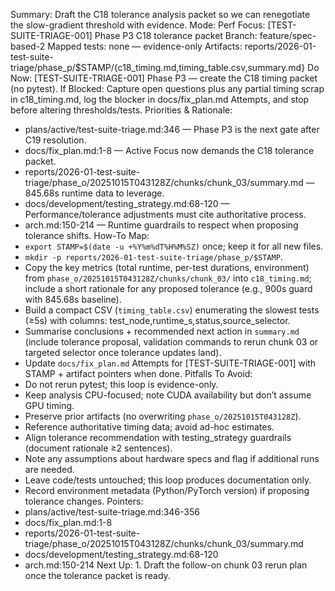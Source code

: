 Summary: Draft the C18 tolerance analysis packet so we can renegotiate the slow-gradient threshold with evidence.
Mode: Perf
Focus: [TEST-SUITE-TRIAGE-001] Phase P3 C18 tolerance packet
Branch: feature/spec-based-2
Mapped tests: none — evidence-only
Artifacts: reports/2026-01-test-suite-triage/phase_p/$STAMP/{c18_timing.md,timing_table.csv,summary.md}
Do Now: [TEST-SUITE-TRIAGE-001] Phase P3 — create the C18 timing packet (no pytest).
If Blocked: Capture open questions plus any partial timing scrap in c18_timing.md, log the blocker in docs/fix_plan.md Attempts, and stop before altering thresholds/tests.
Priorities & Rationale:
- plans/active/test-suite-triage.md:346 — Phase P3 is the next gate after C19 resolution.
- docs/fix_plan.md:1-8 — Active Focus now demands the C18 tolerance packet.
- reports/2026-01-test-suite-triage/phase_o/20251015T043128Z/chunks/chunk_03/summary.md — 845.68s runtime data to leverage.
- docs/development/testing_strategy.md:68-120 — Performance/tolerance adjustments must cite authoritative process.
- arch.md:150-214 — Runtime guardrails to respect when proposing tolerance shifts.
How-To Map:
- `export STAMP=$(date -u +%Y%m%dT%H%M%SZ)` once; keep it for all new files.
- `mkdir -p reports/2026-01-test-suite-triage/phase_p/$STAMP`.
- Copy the key metrics (total runtime, per-test durations, environment) from `phase_o/20251015T043128Z/chunks/chunk_03/` into `c18_timing.md`; include a short rationale for any proposed tolerance (e.g., 900s guard with 845.68s baseline).
- Build a compact CSV (`timing_table.csv`) enumerating the slowest tests (≥5s) with columns: test_node,runtime_s,status,source_selector.
- Summarise conclusions + recommended next action in `summary.md` (include tolerance proposal, validation commands to rerun chunk 03 or targeted selector once tolerance updates land).
- Update `docs/fix_plan.md` Attempts for [TEST-SUITE-TRIAGE-001] with STAMP + artifact pointers when done.
Pitfalls To Avoid:
- Do not rerun pytest; this loop is evidence-only.
- Keep analysis CPU-focused; note CUDA availability but don’t assume GPU timing.
- Preserve prior artifacts (no overwriting `phase_o/20251015T043128Z`).
- Reference authoritative timing data; avoid ad-hoc estimates.
- Align tolerance recommendation with testing_strategy guardrails (document rationale ≥2 sentences).
- Note any assumptions about hardware specs and flag if additional runs are needed.
- Leave code/tests untouched; this loop produces documentation only.
- Record environment metadata (Python/PyTorch version) if proposing tolerance changes.
Pointers:
- plans/active/test-suite-triage.md:346-356
- docs/fix_plan.md:1-8
- reports/2026-01-test-suite-triage/phase_o/20251015T043128Z/chunks/chunk_03/summary.md
- docs/development/testing_strategy.md:68-120
- arch.md:150-214
Next Up: 1. Draft the follow-on chunk 03 rerun plan once the tolerance packet is ready.
